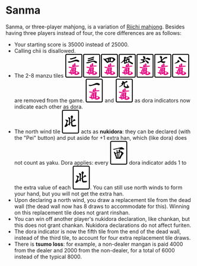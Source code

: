 # Sanma

Sanma, or three-player mahjong, is a variation of [Riichi mahjong](../base/riichi.md). Besides having three players instead of four, the core differences are as follows:

- Your starting score is 35000 instead of 25000.
- Calling chii is disallowed.
- The 2-8 manzu tiles ![](/documentation/tiles/2m.svg)![](/documentation/tiles/3m.svg)![](/documentation/tiles/4m.svg)![](/documentation/tiles/5m.svg)![](/documentation/tiles/6m.svg)![](/documentation/tiles/7m.svg)![](/documentation/tiles/8m.svg) are removed from the game. ![](/documentation/tiles/1m.svg) and ![](/documentation/tiles/9m.svg) as dora indicators now indicate each other as dora.
- The north wind tile ![](/documentation/tiles/4z.svg) acts as __nukidora__: they can be declared (with the "Pei" button) and put aside for +1 extra han, which (like dora) does not count as yaku. Dora applies: every ![](/documentation/tiles/3z.svg) dora indicator adds 1 to the extra value of each ![](/documentation/tiles/4z.svg). You can still use north winds to form your hand, but you will not get the extra han.
- Upon declaring a north wind, you draw a replacement tile from the dead wall (the dead wall now has 8 draws to accommodate for this). Winning on this replacement tile does not grant rinshan.
- You can win off another player's nukidora declaration, like chankan, but this does not grant chankan. Nukidora declarations do not affect furiten.
- The dora indicator is now the fifth tile from the end of the dead wall, instead of the third tile, to account for four extra replacement tile draws.
- There is __tsumo loss__: for example, a non-dealer mangan is paid 4000 from the dealer and 2000 from the non-dealer, for a total of 6000 instead of the typical 8000.
